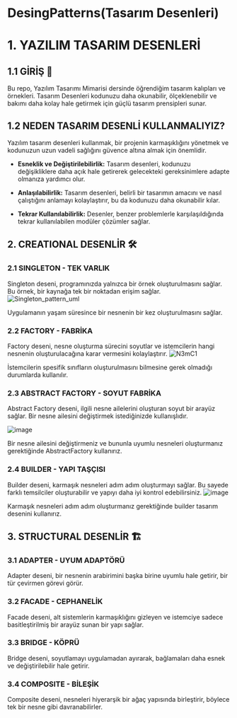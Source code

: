 # DesingPatterns(Tasarım Desenleri)

# 1. YAZILIM TASARIM DESENLERİ

## 1.1 GİRİŞ 🚀

 Bu repo, Yazılım Tasarımı Mimarisi dersinde öğrendiğim tasarım kalıpları ve örnekleri. Tasarım Desenleri kodunuzu daha okunabilir, ölçeklenebilir ve bakımı daha kolay hale getirmek için güçlü tasarım prensipleri sunar.

## 1.2 NEDEN TASARIM DESENLİ KULLANMALIYIZ?

Yazılım tasarım desenleri kullanmak, bir projenin karmaşıklığını yönetmek ve kodunuzun uzun vadeli sağlığını güvence altına almak için önemlidir.

- **Esneklik ve Değiştirilebilirlik:** Tasarım desenleri, kodunuzu değişikliklere daha açık hale getirerek gelecekteki gereksinimlere adapte olmanıza yardımcı olur.

- **Anlaşılabilirlik:** Tasarım desenleri, belirli bir tasarımın amacını ve nasıl çalıştığını anlamayı kolaylaştırır, bu da kodunuzu daha okunabilir kılar.

- **Tekrar Kullanılabilirlik:** Desenler, benzer problemlerle karşılaşıldığında tekrar kullanılabilen modüler çözümler sağlar.


## 2. CREATIONAL DESENLİR 🛠️

### 2.1 SINGLETON - TEK VARLIK

Singleton deseni, programınızda yalnızca bir örnek oluşturulmasını sağlar. Bu örnek, bir kaynağa tek bir noktadan erişim sağlar.
![Singleton_pattern_uml](https://github.com/aksoysoftware/DesingPatterns/assets/99371051/c189bc87-2014-4a92-8508-b77515f3703d)


Uygulamanın yaşam süresince bir nesnenin bir kez oluşturulmasını sağlar.

### 2.2 FACTORY - FABRİKA

Factory deseni, nesne oluşturma sürecini soyutlar ve istemcilerin hangi nesnenin oluşturulacağına karar vermesini kolaylaştırır.
![N3mC1](https://github.com/aksoysoftware/DesingPatterns/assets/99371051/f2066b19-7f43-4dac-a77c-57efb22400bc)

İstemcilerin spesifik sınıfların oluşturulmasını bilmesine gerek olmadığı durumlarda kullanılır.

### 2.3 ABSTRACT FACTORY - SOYUT FABRİKA

Abstract Factory deseni, ilgili nesne ailelerini oluşturan soyut bir arayüz sağlar. Bir nesne ailesini değiştirmek istediğinizde kullanışlıdır.

![image](https://github.com/aksoysoftware/DesingPatterns/assets/99371051/fbaa35c3-7a4e-490f-806c-741e8b7069ad)


Bir nesne ailesini değiştirmeniz ve bununla uyumlu nesneleri oluşturmanız gerektiğinde AbstractFactory kullanırız.

### 2.4 BUILDER - YAPI TAŞÇISI

Builder deseni, karmaşık nesneleri adım adım oluşturmayı sağlar. Bu sayede farklı temsilciler oluşturabilir ve yapıyı daha iyi kontrol edebilirsiniz.
![image](https://github.com/aksoysoftware/DesingPatterns/assets/99371051/f635c449-7b08-4d46-a42f-60c9753bf0f2)

Karmaşık nesneleri adım adım oluşturmanız gerektiğinde builder tasarım desenini kullanırız.

## 3. STRUCTURAL DESENLİR 🏗️

### 3.1 ADAPTER - UYUM ADAPTÖRÜ

Adapter deseni, bir nesnenin arabirimini başka birine uyumlu hale getirir, bir tür çevirmen görevi görür.

### 3.2 FACADE - CEPHANELİK

Facade deseni, alt sistemlerin karmaşıklığını gizleyen ve istemciye sadece basitleştirilmiş bir arayüz sunan bir yapı sağlar.

### 3.3 BRIDGE - KÖPRÜ

Bridge deseni, soyutlamayı uygulamadan ayırarak, bağlamaları daha esnek ve değiştirilebilir hale getirir.

### 3.4 COMPOSITE - BİLEŞİK

Composite deseni, nesneleri hiyerarşik bir ağaç yapısında birleştirir, böylece tek bir nesne gibi davranabilirler.
